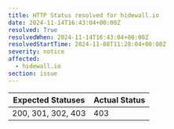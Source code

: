 ```yaml
---
title: HTTP Status resolved for hidewall.io
date: 2024-11-14T16:43:04+00:00Z
resolved: True
resolvedWhen: 2024-11-14T16:43:04+00:00Z
resolvedStartTime: 2024-11-08T11:28:04+00:00Z
severity: notice
affected:
  - hidewall.io
section: issue
---
```


| Expected Statuses | Actual Status  |
|-------------------|----------------|
| 200, 301, 302, 403 | 403 |
